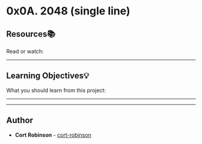 # 0x0A. 2048 (single line)

## Resources:books:
Read or watch:

---
## Learning Objectives:bulb:
What you should learn from this project:

---
---

## Author
* **Cort Robinson** - [cort-robinson](https://github.com/cort-robinson)